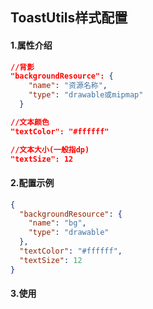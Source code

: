 ToastUtils样式配置
----
#### 1.属性介绍

```json
//背影
"backgroundResource": {
    "name": "资源名称",
    "type": "drawable或mipmap"
  }

//文本颜色
"textColor": "#ffffff"

//文本大小(一般指dp)
"textSize": 12
```

#### 2.配置示例
```json
{
  "backgroundResource": {
    "name": "bg",
    "type": "drawable"
  },
  "textColor": "#ffffff",
  "textSize": 12
}
```
#### 3.使用
